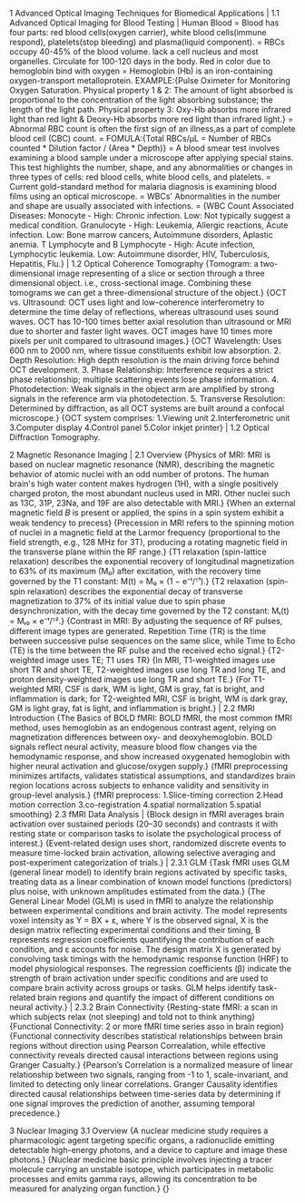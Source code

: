 1 Advanced Optical Imaging Techniques for Biomedical Applications | 1.1 Advanced Optical Imaging for Blood Testing | Human Blood = Blood has four parts: red blood cells(oxygen carrier), white blood cells(immune respond), platelets(stop bleeding) and plasma(liquid component). = RBCs occupy 40-45% of the blood volume. lack a cell nucleus and most organelles.  Circulate for 100-120 days in the body. Red in color due to hemoglobin bind with oxygen = Hemoglobin (Hb) is an iron-containing oxygen-transport metalloprotein. EXAMPLE:{Pulse Oximeter for Monitoring Oxygen Saturation. Physical property 1 & 2: The amount of light absorbed is proportional to the concentration of the light absorbing substance; the length of the light path. Physical property 3: Oxy-Hb absorbs more infrared light than red light & Deoxy-Hb absorbs more red light than infrared light.} = Abnormal RBC count is often the first sign of an illness,as a part of complete blood cell (CBC) count. = FOMULA:{Total RBCs/µL = Number of RBCs counted * Dilution factor / (Area * Depth)} = A blood smear test involves examining a blood sample under a microscope after applying special stains. This test highlights the number, shape, and any abnormalities or changes in three types of cells: red blood cells, white blood cells, and platelets. = Current gold-standard method for malaria diagnosis is examining blood films using an optical microscope. = WBCs' Abnormalities in the number and shape are usually associated with infections. = {WBC Count Associated Diseases: Monocyte - High: Chronic infection. Low: Not typically suggest a medical condition. Granulocyte - High: Leukemia, Allergic reactions, Acute infection. Low: Bone marrow cancers, Autoimmune disorders, Aplastic anemia. T Lymphocyte and B Lymphocyte - High: Acute infection, Lymphocytic leukemia. Low: Autoimmune disorder, HIV, Tuberculosis, Hepatitis, Flu.} | 1.2 Optical Coherence Tomography {Tomogram: a two-dimensional image representing of a slice or section through a three dimensional object. i.e., cross-sectional image. Combining these tomograms we can get a three-dimensional structure of the object.} {OCT vs. Ultrasound: OCT uses light and low-coherence interferometry to determine the time delay of reflections, whereas ultrasound uses sound waves. OCT has 10-100 times better axial resolution than ultrasound or MRI due to shorter and faster light waves. OCT images have 10 times more pixels per unit compared to ultrasound images.} {OCT Wavelength: Uses 600 nm to 2000 nm, where tissue constituents exhibit low absorption. 2. Depth Resolution: High depth resolution is the main driving force behind OCT development. 3. Phase Relationship: Interference requires a strict phase relationship; multiple scattering events lose phase information. 4. Photodetection: Weak signals in the object arm are amplified by strong signals in the reference arm via photodetection. 5. Transverse Resolution: Determined by diffraction, as all OCT systems are built around a confocal microscope.} {OCT system comprises: 1.Viewing unit 2.Interferometric unit 3.Computer display 4.Control panel 5.Color inkjet printer} | 1.2 Optical Diffraction Tomography. 

2 Magnetic Resonance Imaging | 2.1 Overview {Physics of MRI: MRI is based on nuclear magnetic resonance (NMR), describing the magnetic behavior of atomic nuclei with an odd number of protons. The human brain's high water content makes hydrogen (1H), with a single positively charged proton, the most abundant nucleus used in MRI. Other nuclei such as 13C, 31P, 23Na, and 19F are also detectable with MRI.} {When an external magnetic field 𝐵 is present or applied, the spins in a spin system exhibit a weak tendency to precess} {Precession in MRI refers to the spinning motion of nuclei in a magnetic field at the Larmor frequency (proportional to the field strength, e.g., 128 MHz for 3T), producing a rotating magnetic field in the transverse plane within the RF range.} {T1 relaxation (spin-lattice relaxation) describes the exponential recovery of longitudinal magnetization to 63% of its maximum (M₀) after excitation, with the recovery time governed by the T1 constant: M(t) = M₀ × (1 − e⁻ᵗ/ᵀ¹).} {T2 relaxation (spin-spin relaxation) describes the exponential decay of transverse magnetization to 37% of its initial value due to spin phase desynchronization, with the decay time governed by the T2 constant: Mₜ(t) = Mₜ₀ × e⁻ᵗ/ᵀ².} {Contrast in MRI: By adjusting the sequence of RF pulses, different image types are generated. Repetition Time (TR) is the time between successive pulse sequences on the same slice, while Time to Echo (TE) is the time between the RF pulse and the received echo signal.} {T2-weighted image uses TE; T1 uses TR} {In MRI, T1-weighted images use short TR and short TE, T2-weighted images use long TR and long TE, and proton density-weighted images use long TR and short TE.} {For T1-weighted MRI, CSF is dark, WM is light, GM is gray, fat is bright, and inflammation is dark; for T2-weighted MRI, CSF is bright, WM is dark gray, GM is light gray, fat is light, and inflammation is bright.} | 2.2 fMRI Introduction {The Basics of BOLD fMRI: BOLD fMRI, the most common fMRI method, uses hemoglobin as an endogenous contrast agent, relying on magnetization differences between oxy- and deoxyhemoglobin. BOLD signals reflect neural activity, measure blood flow changes via the hemodynamic response, and show increased oxygenated hemoglobin with higher neural activation and glucose/oxygen supply.} {fMRI preprocessing minimizes artifacts, validates statistical assumptions, and standardizes brain region locations across subjects to enhance validity and sensitivity in group-level analysis.} {fMRI preprocess: 1.Slice-timing correction 2.Head motion correction 3.co-registration 4.spatial normalization 5.spatial smoothing} 2.3 fMRI Data Analysis | {Block design in fMRI averages brain activation over sustained periods (20–30 seconds) and contrasts it with resting state or comparison tasks to isolate the psychological process of interest.} {Event-related design uses short, randomized discrete events to measure time-locked brain activation, allowing selective averaging and post-experiment categorization of trials.} | 2.3.1 GLM {Task fMRI uses GLM (general linear model) to identify brain regions activated by specific tasks, treating data as a linear combination of known model functions (predictors) plus noise, with unknown amplitudes estimated from the data.} {The General Linear Model (GLM) is used in fMRI to analyze the relationship between experimental conditions and brain activity. The model represents voxel intensity as Y = BX + ε, where Y is the observed signal, X is the design matrix reflecting experimental conditions and their timing, B represents regression coefficients quantifying the contribution of each condition, and ε accounts for noise. The design matrix X is generated by convolving task timings with the hemodynamic response function (HRF) to model physiological responses. The regression coefficients (β) indicate the strength of brain activation under specific conditions and are used to compare brain activity across groups or tasks. GLM helps identify task-related brain regions and quantify the impact of different conditions on neural activity.} | 2.3.2 Brain Connectivity {Resting-state fMRI: a scan in which subjects relax (not sleeping) and told not to think anything} {Functional Connectivity: 2 or more fMRI time series asso in brain region} {Functional connectivity describes statistical relationships between brain regions without direction using Pearson Correalation, while effective connectivity reveals directed causal interactions between regions using Granger Casualty.} {Pearson’s Correlation is a normalized measure of linear relationship between two signals, ranging from -1 to 1, scale-invariant, and limited to detecting only linear correlations. Granger Causality identifies directed causal relationships between time-series data by determining if one signal improves the prediction of another, assuming temporal precedence.}

3 Nuclear Imaging 3.1 Overview {A nuclear medicine study requires a pharmacologic agent targeting specific organs, a radionuclide emitting detectable high-energy photons, and a device to capture and image these photons.} {Nuclear medicine basic principle involves injecting a tracer molecule carrying an unstable isotope, which participates in metabolic processes and emits gamma rays, allowing its concentration to be measured for analyzing organ function.} {}